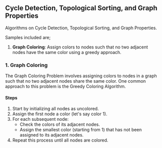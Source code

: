 ## Cycle Detection, Topological Sorting, and Graph Properties
Algorithms on Cycle Detection, Topological Sorting, and Graph Properties.

Samples included are;
1. <b>Graph Coloring</b>: Assign colors to nodes such that no two adjacent nodes have the same color using a greedy approach.


### 1. Graph Coloring
The Graph Coloring Problem involves assigning colors to nodes in a graph such that no two adjacent nodes share the same color. One common approach to this problem is the Greedy Coloring Algorithm.

#### Steps
1. Start by initializing all nodes as uncolored.
2. Assign the first node a color (let's say color 1).
3. For each subsequent node:
    - Check the colors of its adjacent nodes.
    - Assign the smallest color (starting from 1) that has not been assigned to its adjacent nodes.
4. Repeat this process until all nodes are colored.